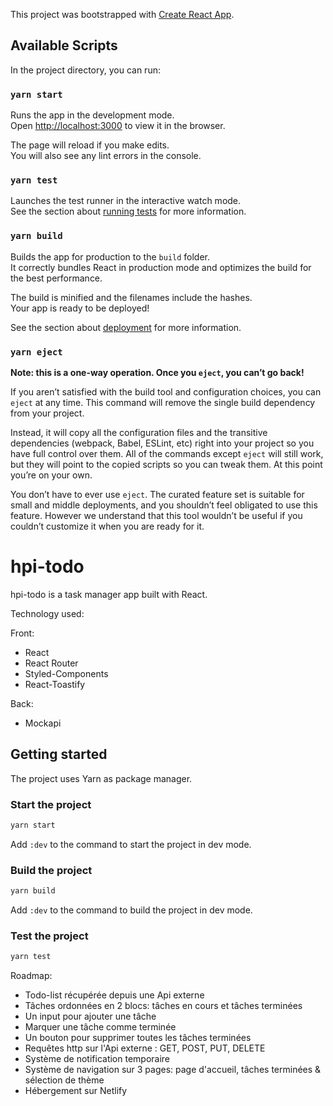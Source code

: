 This project was bootstrapped with [Create React App](https://github.com/facebook/create-react-app).

## Available Scripts

In the project directory, you can run:

### `yarn start`

Runs the app in the development mode.<br />
Open [http://localhost:3000](http://localhost:3000) to view it in the browser.

The page will reload if you make edits.<br />
You will also see any lint errors in the console.

### `yarn test`

Launches the test runner in the interactive watch mode.<br />
See the section about [running tests](https://facebook.github.io/create-react-app/docs/running-tests) for more information.

### `yarn build`

Builds the app for production to the `build` folder.<br />
It correctly bundles React in production mode and optimizes the build for the best performance.

The build is minified and the filenames include the hashes.<br />
Your app is ready to be deployed!

See the section about [deployment](https://facebook.github.io/create-react-app/docs/deployment) for more information.

### `yarn eject`

**Note: this is a one-way operation. Once you `eject`, you can’t go back!**

If you aren’t satisfied with the build tool and configuration choices, you can `eject` at any time. This command will remove the single build dependency from your project.

Instead, it will copy all the configuration files and the transitive dependencies (webpack, Babel, ESLint, etc) right into your project so you have full control over them. All of the commands except `eject` will still work, but they will point to the copied scripts so you can tweak them. At this point you’re on your own.

You don’t have to ever use `eject`. The curated feature set is suitable for small and middle deployments, and you shouldn’t feel obligated to use this feature. However we understand that this tool wouldn’t be useful if you couldn’t customize it when you are ready for it.

# hpi-todo

hpi-todo is a task manager app built with React.

Technology used:

Front:
- React
- React Router
- Styled-Components
- React-Toastify

Back:
- Mockapi

## Getting started

The project uses Yarn as package manager.

### Start the project

```bash
yarn start
```

Add `:dev` to the command to start the project in dev mode.

### Build the project

```bash
yarn build
```

Add `:dev` to the command to build the project in dev mode.

### Test the project

```bash
yarn test
```

Roadmap:

- Todo-list récupérée depuis une Api externe
- Tâches ordonnées en 2 blocs: tâches en cours et tâches terminées
- Un input pour ajouter une tâche
- Marquer une tâche comme terminée
- Un bouton pour supprimer toutes les tâches terminées
- Requêtes http sur l'Api externe : GET, POST, PUT, DELETE
- Système de notification temporaire
- Système de navigation sur 3 pages: page d'accueil, tâches terminées & sélection de thème
- Hébergement sur Netlify

